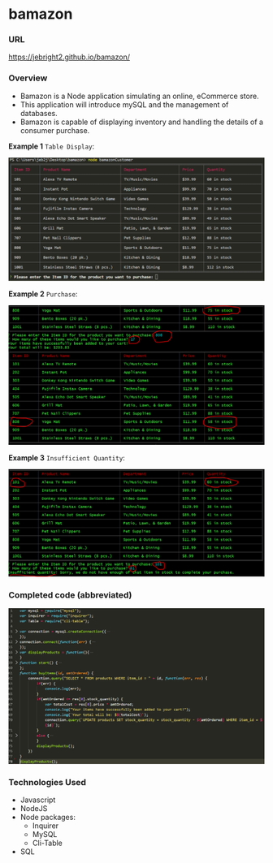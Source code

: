 # bamazon

### URL
https://jebright2.github.io/bamazon/

### Overview

* Bamazon is a Node application simulating an online, eCommerce store.
* This application will introduce mySQL and the management of databases.
* Bamazon is capable of displaying inventory and handling the details of a consumer purchase.

**Example 1** `Table Display`:

![display-table](/images/item_table.PNG)

**Example 2** `Purchase`:

![purchase-table](/images/purchase.PNG)

**Example 3** `Insufficient Quantity`:

![insufficient-table](/images/insufficient.PNG)

### Completed code (abbreviated)
![code-screen](/images/code.PNG)
 
### Technologies Used

* Javascript
* NodeJS
* Node packages:
    * Inquirer
    * MySQL
    * Cli-Table
* SQL 
